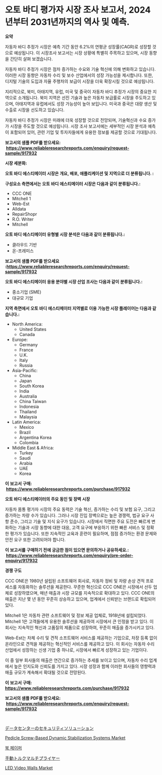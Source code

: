 <p><h1>오토 바디 평가자 시장 조사 보고서, 2024년부터 2031년까지의 역사 및 예측.</h1></p><p><strong>요약</strong></p>
<p><p>자동차 바디 추정가 시장은 예측 기간 동안 6.2%의 연평균 성장률(CAGR)로 성장할 것으로 예상됩니다. 이 시장조사 보고서는 시장 상황에 특별히 주목하고 있으며, 시장 동향을 간단히 살펴 보겠습니다.</p><p>자동차 바디 추정가 시장은 점차 증가하는 수요와 기술 혁신에 의해 변화하고 있습니다. 이러한 시장 동향은 자동차 수리 및 보수 산업에서의 성장 가능성을 제시합니다. 또한, 디지털 기술의 도입과 자율 주행차의 보급이 시장을 더욱 확장시킬 것으로 예상됩니다.</p><p>지리적으로, 북미, 아태지역, 유럽, 미국 및 중국이 자동차 바디 추정가 시장의 중요한 지역으로 소개됩니다. 북미 지역은 선진 기술과 높은 자동차 보급률로 시장을 주도하고 있으며, 아태지역과 유럽에서도 성장 가능성이 높아 보입니다. 미국과 중국은 대량 생산 및 수출로 시장을 선도하고 있습니다.</p><p>자동차 바디 추정가 시장은 미래에 더욱 성장할 것으로 전망되며, 기술혁신과 수요 증가가 시장을 주도할 것으로 예상됩니다. 시장 조사 보고서에는 세부적인 시장 분석과 예측이 포함되어 있어, 관련 기업 및 투자자들에게 유용한 정보를 제공할 것으로 기대됩니다.</p></p>
<p><strong>보고서의 샘플 PDF를 받으세요: &nbsp;<a href="https://www.reliableresearchreports.com/enquiry/request-sample/917932">https://www.reliableresearchreports.com/enquiry/request-sample/917932</a></strong></p>
<p><strong>시장 세분화:</strong></p>
<p><strong> 오토 바디 에스티메이터 시장은 개요, 배포, 애플리케이션 및 지역으로 더 분류됩니다. :</strong></p>
<p><strong>구성요소 측면에서는 오토 바디 에스티메이터 시장은 다음과 같이 분류됩니다.:</strong></p>
<p><ul><li>CCC ONE</li><li>Mitchell 1</li><li>Web-Est</li><li>Alldata</li><li>RepairShopr</li><li>R.O. Writer</li><li>Mitchell</li></ul></p>
<p><strong> 오토 바디 에스티메이터 유형별 시장 분석은 다음과 같이 분류됩니다.:</strong></p>
<p><ul><li>클라우드 기반</li><li>온-프레미스</li></ul></p>
<p><strong>보고서의 샘플 PDF를 받으세요 :<a href="https://www.reliableresearchreports.com/enquiry/request-sample/917932">https://www.reliableresearchreports.com/enquiry/request-sample/917932</a></strong></p>
<p><strong> 오토 바디 에스티메이터 응용 분야별 시장 산업 조사는 다음과 같이 분류됩니다.:</strong></p>
<p><ul><li>중소기업 (SME)</li><li>대규모 기업</li></ul></p>
<p><strong>지역 측면에서 오토 바디 에스티메이터 지역별로 이용 가능한 시장 플레이어는 다음과 같습니다.:</strong></p>
<p><ul>
    <li>
        North America:
        <ul>
            <li>United States</li>
            <li>Canada</li>
        </ul>
    </li>
    <li>
        Europe:
        <ul>
            <li>Germany</li>
            <li>France</li>
            <li>U.K.</li>
            <li>Italy</li>
            <li>Russia</li>
        </ul>
    </li>
    <li>
        Asia-Pacific:
        <ul>
            <li>China</li>
            <li>Japan</li>
            <li>South Korea</li>
            <li>India</li>
            <li>Australia</li>
            <li>China Taiwan</li>
            <li>Indonesia</li>
            <li>Thailand</li>
            <li>Malaysia</li>
        </ul>
    </li>
    <li>
        Latin America:
        <ul>
            <li>Mexico</li>
            <li>Brazil</li>
            <li>Argentina Korea</li>
            <li>Colombia</li>
        </ul>
    </li>
    <li>
        Middle East & Africa:
        <ul>
            <li>Turkey</li>
            <li>Saudi</li>
            <li>Arabia</li>
            <li>UAE</li>
            <li>Korea</li>
        </ul>
    </li>
    </ul></p>
<p><strong>이 보고서 구매: &nbsp;<a href="https://www.reliableresearchreports.com/purchase/917932">https://www.reliableresearchreports.com/purchase/917932</a></strong></p>
<p><strong>오토 바디 에스티메이터의 주요 동인 및 장벽 시장</strong></p>
<p><p>자동차 몸통 평가자 시장의 주요 동력은 기술 혁신, 증가하는 수리 및 보험 요구, 그리고 증가하는 차량 수가 있습니다. 그러나 시장 진입 장벽으로는 높은 경쟁력, 법규 요구 사항 준수, 그리고 기술 및 지식 요구가 있습니다. 시장에서 직면한 주요 도전은 빠르게 변화하는 기술과 시장 동향에 대한 대응, 고객 요구에 부응하기 위한 빠른 서비스 및 정확한 평가가 있습니다. 또한 지속적인 교육과 훈련이 필요하며, 점점 증가하는 환경 문제와 안전 요구 또한 고려되어야 합니다.</p></p>
<p><strong>이 보고서를 구매하기 전에 궁금한 점이 있으면 문의하거나 공유하세요.: &nbsp;<a href="https://www.reliableresearchreports.com/enquiry/pre-order-enquiry/917932">https://www.reliableresearchreports.com/enquiry/pre-order-enquiry/917932</a></strong></p>
<p><strong>경쟁 구도</strong></p>
<p><p>CCC ONE은 1980년 설립된 소프트웨어 회사로, 자동차 정비 및 차량 손상 견적 프로세스를 자동화하는 솔루션을 제공한다. 꾸준한 혁신으로 CCC ONE은 시장에서 선두 업체로 성장하였으며, 매년 매출과 시장 규모를 지속적으로 확대하고 있다. CCC ONE의 매출은 지난 몇 년 동안 꾸준히 상승하고 있으며, 업계에서 신뢰받는 브랜드로 확립되어 있다.</p><p>Mitchell 1은 자동차 관련 소프트웨어 및 정보 제공 업체로, 1918년에 설립되었다. Mitchell 1은 고객들에게 유용한 솔루션을 제공하여 시장에서 큰 인정을 받고 있다. 이 회사는 지속적인 혁신과 고품질의 제품으로 성장하여, 꾸준히 매출을 증가시키고 있다.</p><p>Web-Est는 차체 수리 및 견적 소프트웨어 서비스를 제공하는 기업으로, 차장 등록 없이 온라인으로 견적을 제공하는 혁신적인 서비스를 제공하고 있다. 이 회사는 자동차 수리 산업에서 성장하는 신생 기업 중 하나로, 시장에서 빠르게 성장하고 있는 기업이다.</p><p>이 중 일부 회사들의 매출은 연간으로 증가하는 추세를 보이고 있으며, 자동차 수리 업계에서 높은 인지도와 신뢰도를 가지고 있다. 시장 성장과 함께 이러한 회사들의 영향력과 매출 규모가 계속해서 확대될 것으로 전망된다.</p></p>
<p><strong>이 보고서 구매: &nbsp; <a href="https://www.reliableresearchreports.com/purchase/917932">https://www.reliableresearchreports.com/purchase/917932</a></strong></p>
<p><strong>보고서의 샘플 PDF를 받으세요: &nbsp;<a href="https://www.reliableresearchreports.com/enquiry/request-sample/917932">https://www.reliableresearchreports.com/enquiry/request-sample/917932</a></strong><strong></strong></p>
<p>&nbsp;</p>
<p><p><a href="https://github.com/lrlmopnhwd79300/Market-Research-Report-List-1/blob/main/9069818183552.md">データセンターのセキュリティソリューション</a></p><p><a href="https://issuu.com/reportprime-2/docs/pedicle-screw-based-dynamic-stabilization-systems-">Pedicle Screw-Based Dynamic Stabilization Systems Market</a></p><p><a href="https://medium.com/@moyahfrancoestellec51j635wcx/%EC%B1%85-%EC%A2%85%EC%9D%B4-%EC%8B%9C%EC%9E%A5-2031%EB%85%84%EA%B9%8C%EC%A7%80%EC%9D%98-%ED%8A%B8%EB%A0%8C%EB%93%9C-%EC%98%88%EC%B8%A1-%EB%B0%8F-%EA%B2%BD%EC%9F%81-%EB%B6%84%EC%84%9D-049809a357db">북 페이퍼</a></p><p><a href="https://medium.com/@tilico28/%E6%89%8B%E5%8B%95%E3%83%88%E3%83%AB%E3%82%AF%E5%A2%97%E5%B9%85%E5%99%A8%E5%B8%82%E5%A0%B4%E8%A6%8F%E6%A8%A1-%E5%B8%82%E5%A0%B4%E5%B1%95%E6%9C%9B%E3%81%8A%E3%82%88%E3%81%B3%E5%B8%82%E5%A0%B4%E4%BA%88%E6%B8%AC-2024%E5%B9%B4%E3%81%8B%E3%82%892031%E5%B9%B4%E3%81%BE%E3%81%A7-99ea4328301a">手動トルクマルチプライヤー</a></p><p><a href="https://view.publitas.com/reportprime-1/decoding-the-led-video-walls-market-a-deep-dive-into-the-latest-market-trends-market-segmentation-and-competitive-analysis/">LED Video Walls Market</a></p></p>